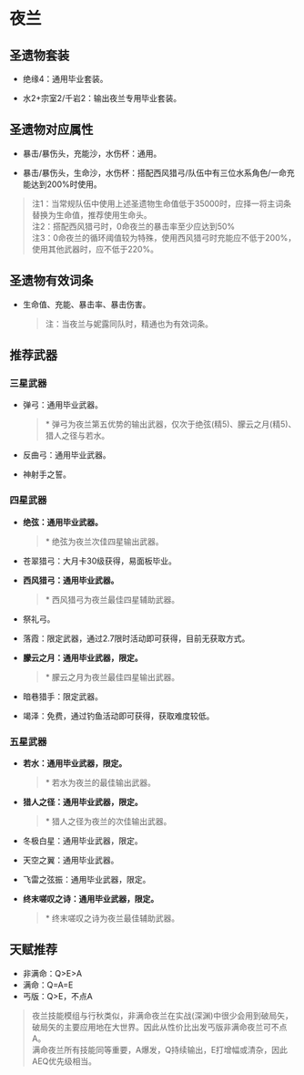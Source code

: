 # 夜兰

## 圣遗物套装  

- 绝缘4：通用毕业套装。  

- 水2+宗室2/千岩2：输出夜兰专用毕业套装。  

## 圣遗物对应属性  

- 暴击/暴伤头，充能沙，水伤杯：通用。  

- 暴击/暴伤头，生命沙，水伤杯：搭配西风猎弓/队伍中有三位水系角色/一命充能达到200%时使用。  

> 注1：当常规队伍中使用上述圣遗物生命值低于35000时，应择一将主词条替换为生命值，推荐使用生命头。  
> 注2：搭配西风猎弓时，0命夜兰的暴击率至少应达到50%  
> 注3：0命夜兰的循环阈值较为特殊，使用西风猎弓时充能应不低于200%，使用其他武器时，应不低于220%。  

## 圣遗物有效词条  

- 生命值、充能、暴击率、暴击伤害。  

  > 注：当夜兰与妮露同队时，精通也为有效词条。  

## 推荐武器  

### 三星武器  

- 弹弓：通用毕业武器。  

  > \* 弹弓为夜兰第五优势的输出武器，仅次于绝弦(精5)、朦云之月(精5)、猎人之径与若水。  

- 反曲弓：通用毕业武器。  

- 神射手之誓。  

### 四星武器  

- **绝弦：通用毕业武器。**

  > \* 绝弦为夜兰次佳四星输出武器。  

- 苍翠猎弓：大月卡30级获得，易面板毕业。  

- **西风猎弓：通用毕业武器。**  

  > \* 西风猎弓为夜兰最佳四星辅助武器。  

- 祭礼弓。  

- 落霞：限定武器，通过2.7限时活动即可获得，目前无获取方式。  

- **朦云之月：通用毕业武器，限定。**  

  > \* 朦云之月为夜兰最佳四星输出武器。  

- 暗巷猎手：限定武器。  

- 竭泽：免费，通过钓鱼活动即可获得，获取难度较低。  

### 五星武器  

- **若水：通用毕业武器，限定。**

  > \* 若水为夜兰的最佳输出武器。  

- **猎人之径：通用毕业武器，限定。**

  > \* 猎人之径为夜兰的次佳输出武器。  

- 冬极白星：通用毕业武器，限定。  

- 天空之翼：通用毕业武器。  

- 飞雷之弦振：通用毕业武器，限定。  

- **终末嗟叹之诗：通用毕业武器，限定。**  

  > \* 终末嗟叹之诗为夜兰最佳辅助武器。

## 天赋推荐  

- 非满命：Q>E>A  
- 满命：Q=A=E  
- 丐版：Q>E，不点A  

> 夜兰技能模组与行秋类似，非满命夜兰在实战(深渊)中很少会用到破局矢，破局矢的主要应用地在大世界。因此从性价比出发丐版非满命夜兰可不点A。  
> 满命夜兰所有技能同等重要，A爆发，Q持续输出，E打增幅或清杂，因此AEQ优先级相当。  
